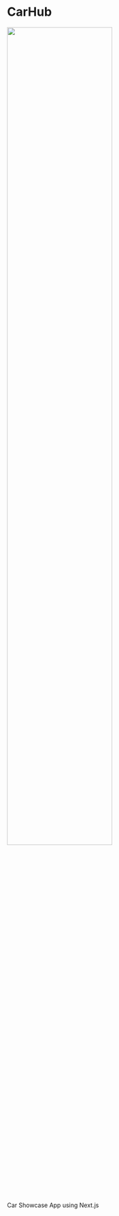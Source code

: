 # CarHub

<img src="https://github.com/anuragrajanp/carhub/assets/66638820/700b0ddc-4b43-484b-b03d-d06ad72aace7" width=70%>


Car Showcase App using Next.js
